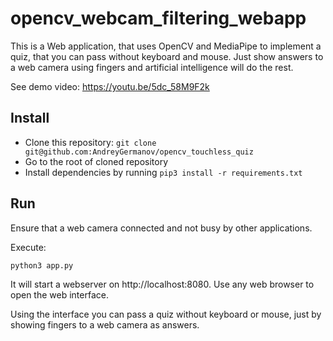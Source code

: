 # opencv_webcam_filtering_webapp
This is a Web application, that uses OpenCV and MediaPipe to implement a quiz, that you can pass without keyboard
and mouse. Just show answers to a web camera using fingers and artificial intelligence will do the rest.

See demo video: https://youtu.be/5dc_58M9F2k

## Install

* Clone this repository: `git clone git@github.com:AndreyGermanov/opencv_touchless_quiz`
* Go to the root of cloned repository
* Install dependencies by running `pip3 install -r requirements.txt`

## Run

Ensure that a web camera connected and not busy by other applications.

Execute:

```
python3 app.py
```

It will start a webserver on http://localhost:8080. Use any web browser to open the web interface.

Using the interface you can pass a quiz without keyboard or mouse, just by showing fingers to a web camera as answers.